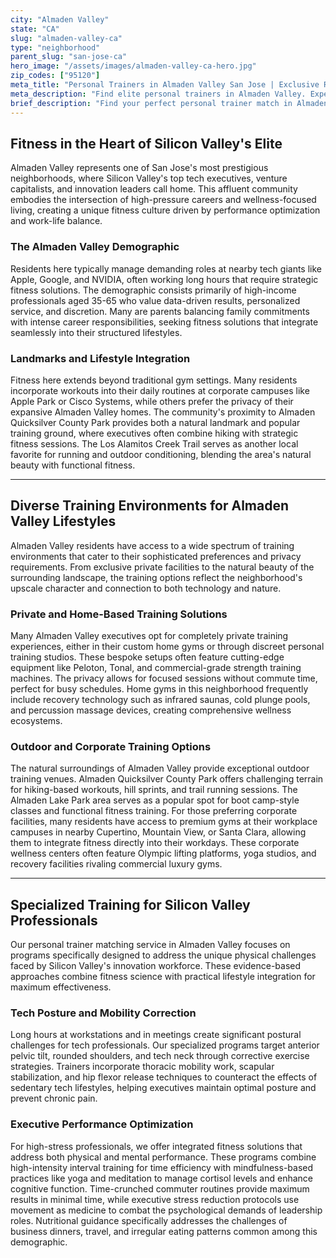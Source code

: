 ```yaml
---
city: "Almaden Valley"
state: "CA"
slug: "almaden-valley-ca"
type: "neighborhood"
parent_slug: "san-jose-ca"
hero_image: "/assets/images/almaden-valley-ca-hero.jpg"
zip_codes: ["95120"]
meta_title: "Personal Trainers in Almaden Valley San Jose | Exclusive Residential & Outdoor Fitness"
meta_description: "Find elite personal trainers in Almaden Valley. Experts in high-end home gyms, outdoor trail conditioning, and family wellness."
brief_description: "Find your perfect personal trainer match in Almaden Valley, designed specifically for Silicon Valley's elite. Our service connects high-income tech executives and busy professionals with certified trainers who understand the unique demands of innovation-driven careers. We specialize in stress-reduction fitness, time-efficient workouts, and posture correction for long hours at workstations. Whether you prefer private home gym sessions in your Almaden estate, corporate wellness programs, or outdoor training along the Almaden Quicksilver County Park trails, we match you with experts who align with your goals, schedule, and lifestyle. Achieve peak performance both in the boardroom and beyond."
---
```

## Fitness in the Heart of Silicon Valley's Elite

Almaden Valley represents one of San Jose's most prestigious neighborhoods, where Silicon Valley's top tech executives, venture capitalists, and innovation leaders call home. This affluent community embodies the intersection of high-pressure careers and wellness-focused living, creating a unique fitness culture driven by performance optimization and work-life balance.

### The Almaden Valley Demographic
Residents here typically manage demanding roles at nearby tech giants like Apple, Google, and NVIDIA, often working long hours that require strategic fitness solutions. The demographic consists primarily of high-income professionals aged 35-65 who value data-driven results, personalized service, and discretion. Many are parents balancing family commitments with intense career responsibilities, seeking fitness solutions that integrate seamlessly into their structured lifestyles.

### Landmarks and Lifestyle Integration
Fitness here extends beyond traditional gym settings. Many residents incorporate workouts into their daily routines at corporate campuses like Apple Park or Cisco Systems, while others prefer the privacy of their expansive Almaden Valley homes. The community's proximity to Almaden Quicksilver County Park provides both a natural landmark and popular training ground, where executives often combine hiking with strategic fitness sessions. The Los Alamitos Creek Trail serves as another local favorite for running and outdoor conditioning, blending the area's natural beauty with functional fitness.

---

## Diverse Training Environments for Almaden Valley Lifestyles

Almaden Valley residents have access to a wide spectrum of training environments that cater to their sophisticated preferences and privacy requirements. From exclusive private facilities to the natural beauty of the surrounding landscape, the training options reflect the neighborhood's upscale character and connection to both technology and nature.

### Private and Home-Based Training Solutions
Many Almaden Valley executives opt for completely private training experiences, either in their custom home gyms or through discreet personal training studios. These bespoke setups often feature cutting-edge equipment like Peloton, Tonal, and commercial-grade strength training machines. The privacy allows for focused sessions without commute time, perfect for busy schedules. Home gyms in this neighborhood frequently include recovery technology such as infrared saunas, cold plunge pools, and percussion massage devices, creating comprehensive wellness ecosystems.

### Outdoor and Corporate Training Options
The natural surroundings of Almaden Valley provide exceptional outdoor training venues. Almaden Quicksilver County Park offers challenging terrain for hiking-based workouts, hill sprints, and trail running sessions. The Almaden Lake Park area serves as a popular spot for boot camp-style classes and functional fitness training. For those preferring corporate facilities, many residents have access to premium gyms at their workplace campuses in nearby Cupertino, Mountain View, or Santa Clara, allowing them to integrate fitness directly into their workdays. These corporate wellness centers often feature Olympic lifting platforms, yoga studios, and recovery facilities rivaling commercial luxury gyms.

---

## Specialized Training for Silicon Valley Professionals

Our personal trainer matching service in Almaden Valley focuses on programs specifically designed to address the unique physical challenges faced by Silicon Valley's innovation workforce. These evidence-based approaches combine fitness science with practical lifestyle integration for maximum effectiveness.

### Tech Posture and Mobility Correction
Long hours at workstations and in meetings create significant postural challenges for tech professionals. Our specialized programs target anterior pelvic tilt, rounded shoulders, and tech neck through corrective exercise strategies. Trainers incorporate thoracic mobility work, scapular stabilization, and hip flexor release techniques to counteract the effects of sedentary tech lifestyles, helping executives maintain optimal posture and prevent chronic pain.

### Executive Performance Optimization
For high-stress professionals, we offer integrated fitness solutions that address both physical and mental performance. These programs combine high-intensity interval training for time efficiency with mindfulness-based practices like yoga and meditation to manage cortisol levels and enhance cognitive function. Time-crunched commuter routines provide maximum results in minimal time, while executive stress reduction protocols use movement as medicine to combat the psychological demands of leadership roles. Nutritional guidance specifically addresses the challenges of business dinners, travel, and irregular eating patterns common among this demographic.